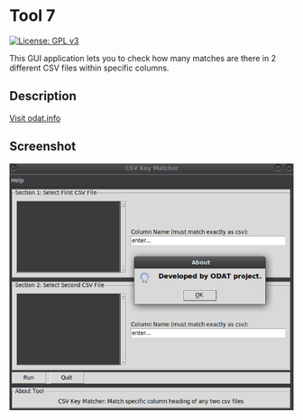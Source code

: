 # Tool 7

[![License: GPL v3](https://img.shields.io/badge/License-GPLv3-blue.svg)](https://www.gnu.org/licenses/gpl-3.0)

This GUI application lets you to check how many matches are there in 2 different CSV files within specific columns.

## Description

[Visit odat.info](https://odat.info)

## Screenshot

![Application Screenshot](screen.png)
